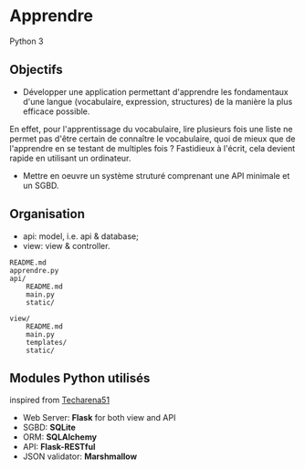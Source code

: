 # Apprendre

Python 3

## Objectifs

- Développer une application permettant d'apprendre les fondamentaux d'une langue (vocabulaire, expression, structures) de la manière la plus efficace possible.

En effet, pour l'apprentissage du vocabulaire, lire plusieurs fois une liste ne permet pas d'être certain de connaître le vocabulaire, quoi de mieux que de l'apprendre en se testant de multiples fois ? Fastidieux à l'écrit, cela devient rapide en utilisant un ordinateur.

- Mettre en oeuvre un système struturé comprenant une API minimale et un SGBD.

## Organisation

- api:    model, i.e. api & database;
- view:   view & controller.

```
README.md
apprendre.py
api/
    README.md
    main.py
    static/

view/
    README.md
    main.py
    templates/
    static/
```

## Modules Python utilisés

inspired from [Techarena51](https://techarena51.com/blog/buidling-a-database-driven-restful-json-api-in-python-3-with-flask-flask-restful-and-sqlalchemy/)

- Web Server: **Flask** for both view and API
- SGBD: **SQLite**
- ORM: **SQLAlchemy**
- API: **Flask-RESTful**
- JSON validator: **Marshmallow**